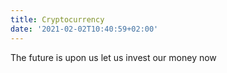 ```yaml
---
title: Cryptocurrency
date: '2021-02-02T10:40:59+02:00'
---
```

The future is upon us let us invest our money now
